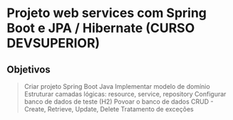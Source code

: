 # Projeto web services com Spring Boot e JPA / Hibernate (CURSO DEVSUPERIOR)

## Objetivos
> Criar projeto Spring Boot Java
> Implementar modelo de domínio
> Estruturar camadas lógicas: resource, service, repository
> Configurar banco de dados de teste (H2)
> Povoar o banco de dados
> CRUD - Create, Retrieve, Update, Delete
> Tratamento de exceções 
